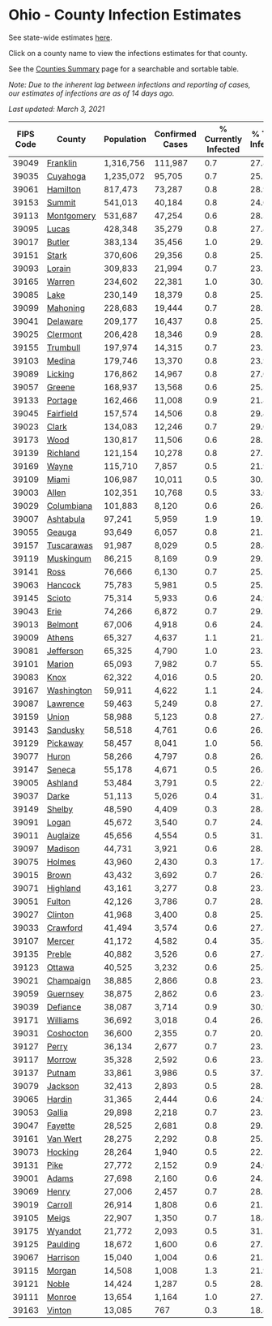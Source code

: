 # Ohio - County Infection Estimates

See state-wide estimates [here](/infections/us-oh).

Click on a county name to view the infections estimates for that county.

See the [Counties Summary](/infections/summary-counties) page for a searchable and sortable table.

*Note: Due to the inherent lag between infections and reporting of cases, our estimates of infections are as of 14 days ago.*

*Last updated: March 3, 2021*

|   FIPS Code |                   County |   Population |   Confirmed Cases |   % Currently Infected |   % Total Infected |
|-------------|--------------------------|--------------|-------------------|------------------------|--------------------|
|       39049 |     [Franklin](franklin) |    1,316,756 |           111,987 |                    0.7 |               27.8 |
|       39035 |     [Cuyahoga](cuyahoga) |    1,235,072 |            95,705 |                    0.7 |               25.5 |
|       39061 |     [Hamilton](hamilton) |      817,473 |            73,287 |                    0.8 |               28.9 |
|       39153 |         [Summit](summit) |      541,013 |            40,184 |                    0.8 |               24.0 |
|       39113 | [Montgomery](montgomery) |      531,687 |            47,254 |                    0.6 |               28.3 |
|       39095 |           [Lucas](lucas) |      428,348 |            35,279 |                    0.8 |               27.4 |
|       39017 |         [Butler](butler) |      383,134 |            35,456 |                    1.0 |               29.3 |
|       39151 |           [Stark](stark) |      370,606 |            29,356 |                    0.8 |               25.5 |
|       39093 |         [Lorain](lorain) |      309,833 |            21,994 |                    0.7 |               23.1 |
|       39165 |         [Warren](warren) |      234,602 |            22,381 |                    1.0 |               30.3 |
|       39085 |             [Lake](lake) |      230,149 |            18,379 |                    0.8 |               25.5 |
|       39099 |     [Mahoning](mahoning) |      228,683 |            19,444 |                    0.7 |               28.7 |
|       39041 |     [Delaware](delaware) |      209,177 |            16,437 |                    0.8 |               25.1 |
|       39025 |     [Clermont](clermont) |      206,428 |            18,346 |                    0.9 |               28.1 |
|       39155 |     [Trumbull](trumbull) |      197,974 |            14,315 |                    0.7 |               23.7 |
|       39103 |         [Medina](medina) |      179,746 |            13,370 |                    0.8 |               23.9 |
|       39089 |       [Licking](licking) |      176,862 |            14,967 |                    0.8 |               27.0 |
|       39057 |         [Greene](greene) |      168,937 |            13,568 |                    0.6 |               25.3 |
|       39133 |       [Portage](portage) |      162,466 |            11,008 |                    0.9 |               21.8 |
|       39045 |   [Fairfield](fairfield) |      157,574 |            14,506 |                    0.8 |               29.4 |
|       39023 |           [Clark](clark) |      134,083 |            12,246 |                    0.7 |               29.0 |
|       39173 |             [Wood](wood) |      130,817 |            11,506 |                    0.6 |               28.2 |
|       39139 |     [Richland](richland) |      121,154 |            10,278 |                    0.8 |               27.2 |
|       39169 |           [Wayne](wayne) |      115,710 |             7,857 |                    0.5 |               21.9 |
|       39109 |           [Miami](miami) |      106,987 |            10,011 |                    0.5 |               30.3 |
|       39003 |           [Allen](allen) |      102,351 |            10,768 |                    0.5 |               33.6 |
|       39029 | [Columbiana](columbiana) |      101,883 |             8,120 |                    0.6 |               26.8 |
|       39007 |   [Ashtabula](ashtabula) |       97,241 |             5,959 |                    1.9 |               19.7 |
|       39055 |         [Geauga](geauga) |       93,649 |             6,057 |                    0.8 |               21.1 |
|       39157 | [Tuscarawas](tuscarawas) |       91,987 |             8,029 |                    0.5 |               28.4 |
|       39119 |   [Muskingum](muskingum) |       86,215 |             8,169 |                    0.9 |               29.7 |
|       39141 |             [Ross](ross) |       76,666 |             6,130 |                    0.7 |               25.2 |
|       39063 |       [Hancock](hancock) |       75,783 |             5,981 |                    0.5 |               25.1 |
|       39145 |         [Scioto](scioto) |       75,314 |             5,933 |                    0.6 |               24.9 |
|       39043 |             [Erie](erie) |       74,266 |             6,872 |                    0.7 |               29.7 |
|       39013 |       [Belmont](belmont) |       67,006 |             4,918 |                    0.6 |               24.3 |
|       39009 |         [Athens](athens) |       65,327 |             4,637 |                    1.1 |               21.8 |
|       39081 |   [Jefferson](jefferson) |       65,325 |             4,790 |                    1.0 |               23.5 |
|       39101 |         [Marion](marion) |       65,093 |             7,982 |                    0.7 |               55.2 |
|       39083 |             [Knox](knox) |       62,322 |             4,016 |                    0.5 |               20.5 |
|       39167 | [Washington](washington) |       59,911 |             4,622 |                    1.1 |               24.8 |
|       39087 |     [Lawrence](lawrence) |       59,463 |             5,249 |                    0.8 |               27.7 |
|       39159 |           [Union](union) |       58,988 |             5,123 |                    0.8 |               27.4 |
|       39143 |     [Sandusky](sandusky) |       58,518 |             4,761 |                    0.6 |               26.2 |
|       39129 |     [Pickaway](pickaway) |       58,457 |             8,041 |                    1.0 |               56.7 |
|       39077 |           [Huron](huron) |       58,266 |             4,797 |                    0.8 |               26.3 |
|       39147 |         [Seneca](seneca) |       55,178 |             4,671 |                    0.5 |               26.8 |
|       39005 |       [Ashland](ashland) |       53,484 |             3,791 |                    0.5 |               22.6 |
|       39037 |           [Darke](darke) |       51,113 |             5,026 |                    0.4 |               31.8 |
|       39149 |         [Shelby](shelby) |       48,590 |             4,409 |                    0.3 |               28.8 |
|       39091 |           [Logan](logan) |       45,672 |             3,540 |                    0.7 |               24.5 |
|       39011 |     [Auglaize](auglaize) |       45,656 |             4,554 |                    0.5 |               31.5 |
|       39097 |       [Madison](madison) |       44,731 |             3,921 |                    0.6 |               28.2 |
|       39075 |         [Holmes](holmes) |       43,960 |             2,430 |                    0.3 |               17.4 |
|       39015 |           [Brown](brown) |       43,432 |             3,692 |                    0.7 |               26.9 |
|       39071 |     [Highland](highland) |       43,161 |             3,277 |                    0.8 |               23.8 |
|       39051 |         [Fulton](fulton) |       42,126 |             3,786 |                    0.7 |               28.5 |
|       39027 |       [Clinton](clinton) |       41,968 |             3,400 |                    0.8 |               25.7 |
|       39033 |     [Crawford](crawford) |       41,494 |             3,574 |                    0.6 |               27.8 |
|       39107 |         [Mercer](mercer) |       41,172 |             4,582 |                    0.4 |               35.4 |
|       39135 |         [Preble](preble) |       40,882 |             3,526 |                    0.6 |               27.4 |
|       39123 |         [Ottawa](ottawa) |       40,525 |             3,232 |                    0.6 |               25.8 |
|       39021 |   [Champaign](champaign) |       38,885 |             2,866 |                    0.8 |               23.3 |
|       39059 |     [Guernsey](guernsey) |       38,875 |             2,862 |                    0.6 |               23.4 |
|       39039 |     [Defiance](defiance) |       38,087 |             3,714 |                    0.9 |               30.9 |
|       39171 |     [Williams](williams) |       36,692 |             3,018 |                    0.4 |               26.5 |
|       39031 |   [Coshocton](coshocton) |       36,600 |             2,355 |                    0.7 |               20.5 |
|       39127 |           [Perry](perry) |       36,134 |             2,677 |                    0.7 |               23.5 |
|       39117 |         [Morrow](morrow) |       35,328 |             2,592 |                    0.6 |               23.8 |
|       39137 |         [Putnam](putnam) |       33,861 |             3,986 |                    0.5 |               37.3 |
|       39079 |       [Jackson](jackson) |       32,413 |             2,893 |                    0.5 |               28.2 |
|       39065 |         [Hardin](hardin) |       31,365 |             2,444 |                    0.6 |               24.9 |
|       39053 |         [Gallia](gallia) |       29,898 |             2,218 |                    0.7 |               23.5 |
|       39047 |       [Fayette](fayette) |       28,525 |             2,681 |                    0.8 |               29.7 |
|       39161 |     [Van Wert](van-wert) |       28,275 |             2,292 |                    0.8 |               25.5 |
|       39073 |       [Hocking](hocking) |       28,264 |             1,940 |                    0.5 |               22.1 |
|       39131 |             [Pike](pike) |       27,772 |             2,152 |                    0.9 |               24.0 |
|       39001 |           [Adams](adams) |       27,698 |             2,160 |                    0.6 |               24.3 |
|       39069 |           [Henry](henry) |       27,006 |             2,457 |                    0.7 |               28.5 |
|       39019 |       [Carroll](carroll) |       26,914 |             1,808 |                    0.6 |               21.5 |
|       39105 |           [Meigs](meigs) |       22,907 |             1,350 |                    0.7 |               18.4 |
|       39175 |       [Wyandot](wyandot) |       21,772 |             2,093 |                    0.5 |               31.2 |
|       39125 |     [Paulding](paulding) |       18,672 |             1,600 |                    0.6 |               27.1 |
|       39067 |     [Harrison](harrison) |       15,040 |             1,004 |                    0.6 |               21.3 |
|       39115 |         [Morgan](morgan) |       14,508 |             1,008 |                    1.3 |               21.9 |
|       39121 |           [Noble](noble) |       14,424 |             1,287 |                    0.5 |               28.2 |
|       39111 |         [Monroe](monroe) |       13,654 |             1,164 |                    1.0 |               27.5 |
|       39163 |         [Vinton](vinton) |       13,085 |               767 |                    0.3 |               18.8 |